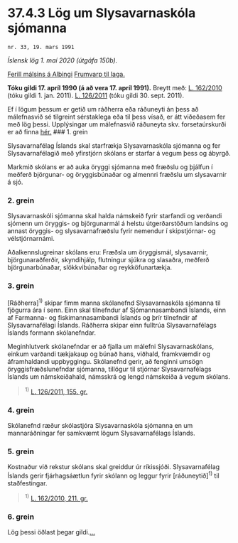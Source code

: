 # 37.4.3 Lög um Slysavarnaskóla sjómanna

`nr. 33, 19. mars 1991`

_Íslensk lög 1. maí 2020 (útgáfa 150b)._

[Ferill málsins á Alþingi](https://www.althingi.is/thingstorf/thingmalalistar-eftir-thingum/ferill/?ltg=113&mnr=175)
[Frumvarp til laga.](https://www.althingi.is/altext/113/s/0194.html)

**Tóku gildi 17. apríl 1990 (á að vera 17. apríl 1991).**
Breytt með:
[L. 162/2010](https://althingi.is/altext/stjt/2010.162.html) (tóku gildi 1. jan. 2011).
[L. 126/2011](https://althingi.is/altext/stjt/2011.126.html) (tóku gildi 30. sept. 2011).

Ef í lögum þessum er getið um ráðherra eða ráðuneyti án þess að málefnasvið sé tilgreint sérstaklega eða til þess vísað, er átt viðeðasem fer með lög þessi. Upplýsingar um málefnasvið ráðuneyta skv. forsetaúrskurði er að finna [hér.](2018119.md) ### 1. grein

Slysavarnafélag Íslands skal starfrækja Slysavarnaskóla sjómanna og fer Slysavarnafélagið með yfirstjórn skólans er starfar á vegum þess og ábyrgð.

Markmið skólans er að auka öryggi sjómanna með fræðslu og þjálfun í meðferð björgunar- og öryggisbúnaðar og almennri fræðslu um slysavarnir á sjó.

### 2. grein

Slysavarnaskóli sjómanna skal halda námskeið fyrir starfandi og verðandi sjómenn um öryggis- og björgunarmál á helstu útgerðarstöðum landsins og annast öryggis- og slysavarnafræðslu fyrir nemendur í skipstjórnar- og vélstjórnarnámi.

Aðalkennslugreinar skólans eru: Fræðsla um öryggismál, slysavarnir, björgunaraðferðir, skyndihjálp, flutningur sjúkra og slasaðra, meðferð björgunarbúnaðar, slökkvibúnaðar og reykköfunartækja.

### 3. grein

[Ráðherra]<sup>1)</sup> skipar fimm manna skólanefnd Slysavarnaskóla sjómanna til fjögurra ára í senn. Einn skal tilnefndur af Sjómannasambandi Íslands, einn af Farmanna- og fiskimannasambandi Íslands og þrír tilnefndir af Slysavarnafélagi Íslands. Ráðherra skipar einn fulltrúa Slysavarnafélags Íslands formann skólanefndar.

Meginhlutverk skólanefndar er að fjalla um málefni Slysavarnaskólans, einkum varðandi tækjakaup og búnað hans, viðhald, framkvæmdir og áframhaldandi uppbyggingu. Skólanefnd gerir, að fenginni umsögn öryggisfræðslunefndar sjómanna, tillögur til stjórnar Slysavarnafélags Íslands um námskeiðahald, námsskrá og lengd námskeiða á vegum skólans.

> <sup>1)</sup> [L. 126/2011, 155. gr.](https://althingi.is/altext/stjt/2011.126.html)

### 4. grein

Skólanefnd ræður skólastjóra Slysavarnaskóla sjómanna en um mannaráðningar fer samkvæmt lögum Slysavarnafélags Íslands.

### 5. grein

Kostnaður við rekstur skólans skal greiddur úr ríkissjóði. Slysavarnafélag Íslands gerir fjárhagsáætlun fyrir skólann og leggur fyrir [ráðuneytið]<sup>1)</sup> til staðfestingar.

> <sup>1)</sup> [L. 162/2010, 211. gr.](https://althingi.is/altext/stjt/2010.162.html)

### 6. grein

Lög þessi öðlast þegar gildi.[…](https://www.althingi.is/lagasafn/leidbeiningar/)
